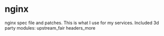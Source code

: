 nginx
=====

nginx spec file and patches.
This is what I use for my services.
Included 3d party modules:
upstream_fair
headers_more

